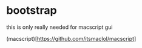 # bootstrap

this is only really needed for macscript gui

(macscript)[https://github.com/itsmaclol/macscript]
